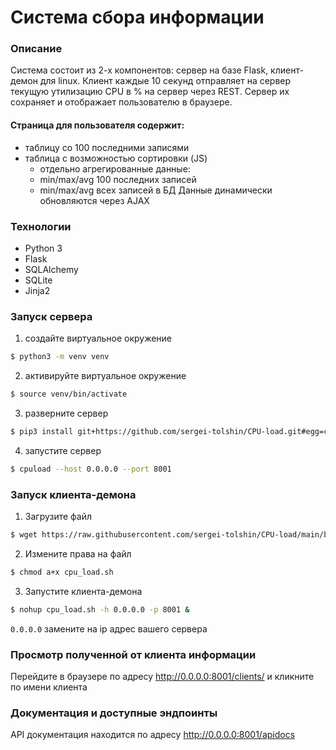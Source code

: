 # Система сбора информации

### Описание

Система состоит из 2-х компонентов: сервер на базе Flask, клиент-демон для linux.
Клиент каждые 10 секунд отправляет на сервер текущую утилизацию CPU в % на сервер через REST. Сервер их сохраняет и отображает пользователю в браузере.  

#### Cтраница для пользователя содержит:
- таблицу со 100 последними записями
- таблица с возможностью сортировки (JS)
    - отдельно агрегированные данные:
    - min/max/avg 100 последних записей
    - min/max/avg всех записей в БД
Данные динамически обновляются через AJAX


### Технологии
- Python 3
- Flask
- SQLAlchemy
- SQLite
- Jinja2

### Запуск сервера
1. создайте виртуальное окружение
```bash
$ python3 -m venv venv
```
2. активируйте виртуальное окружение
```bash
$ source venv/bin/activate
```
3. разверните сервер 
```bash
$ pip3 install git+https://github.com/sergei-tolshin/CPU-load.git#egg=cpuload
```
4. запустите сервер
```bash
$ cpuload --host 0.0.0.0 --port 8001
```

### Запуск клиента-демона
1. Загрузите файл
```bash
$ wget https://raw.githubusercontent.com/sergei-tolshin/CPU-load/main/bash/cpu_load.sh
```
2. Измените права на файл
```bash
$ chmod a+x cpu_load.sh
```
3. Запустите клиента-демона 
```bash
$ nohup cpu_load.sh -h 0.0.0.0 -p 8001 &
```
`0.0.0.0` замените на ip адрес вашего сервера


### Просмотр полученной от клиента информации
Перейдите в браузере по адресу <http://0.0.0.0:8001/clients/> и кликните по имени клиента

### Документация и доступные эндпоинты
API документация находится по адресу <http://0.0.0.0:8001/apidocs>

